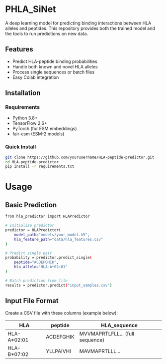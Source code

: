 # PHLA_SiNet

A deep learning model for predicting binding interactions between HLA alleles and peptides. This repository provides both the trained model and the tools to run predictions on new data.

## Features

- Predict HLA-peptide binding probabilities
- Handle both known and novel HLA alleles
- Process single sequences or batch files
- Easy Colab integration

## Installation

### Requirements
- Python 3.8+
- TensorFlow 2.6+
- PyTorch (for ESM embeddings)
- fair-esm (ESM-2 models)

### Quick Install
```bash
git clone https://github.com/yourusername/HLA-peptide-predictor.git
cd HLA-peptide-predictor
pip install -r requirements.txt
```
# Usage
## Basic Prediction
```bash
from hla_predictor import HLAPredictor

# Initialize predictor
predictor = HLAPredictor(
    model_path="models/your_model.h5",
    hla_feature_path="data/hla_features.csv"
)

# Predict single pair
probability = predictor.predict_single(
    peptide="ACDEFGHIK", 
    hla_allele="HLA-A*02:01"
)

# Batch prediction from file
results = predictor.predict("input_samples.csv")
```
## Input File Format
Create a CSV file with these columns (example below):

| HLA        | peptide   | HLA_sequence                  |
|------------|-----------|-------------------------------|
| HLA-A*02:01 | ACDEFGHIK | MVVMAPRTLFLL... (full sequence) |
| HLA-B*07:02 | YLLPAIVHI | MAVMAPRTLLL...               |
